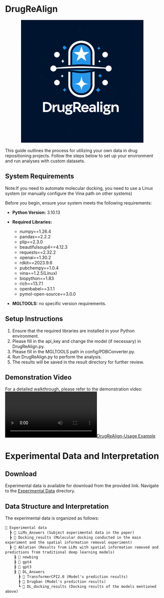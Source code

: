 # DrugReAlign
<p align="center">
  <img src="https://github.com/kkkayle/DrugReAlign/blob/master/DrugReAlign.png" width="400">
</p>



This guide outlines the process for utilizing your own data in drug repositioning projects. Follow the steps below to set up your environment and run analyses with custom datasets.

## System Requirements
Note:If you need to automate molecular docking, you need to use a Linux system (or manually configure the Vina path on other systems)

Before you begin, ensure your system meets the following requirements:
- **Python Version:** 3.10.13
- **Required Libraries:**
  - numpy==1.26.4
  - pandas==2.2.2
  - plip==2.3.0
  - beautifulsoup4==4.12.3
  - requests==2.32.2
  - openai==1.30.2
  - rdkit==2023.9.6
  - pubchempy==1.0.4
  - vina==1.2.5(Linux)
  - biopython==1.83
  - rich==13.7.1
  - openbabel==3.1.1
  - pymol-open-source==3.0.0

- **MGLTOOLS:** no specific version requirements.
## Setup Instructions

1. Ensure that the required libraries are installed in your Python environment.
2. Please fill in the api_key and change the model (if necessary) in DrugReAlign.py.
3. Please fill in the MGLTOOLS path in config/PDBConverter.py.
4. Run DrugReAlign.py to perform the analysis.
5. The results will be saved in the result directory for further review.

## Demonstration Video

For a detailed walkthrough, please refer to the demonstration video:
[![DrugReAlign-Usage Example](DrugReAlign-Usage_Example.mp4)](DrugReAlign-Usage_Example.mp4)

# Experimental Data and Interpretation

## Download

Experimental data is available for download from the provided link. Navigate to the [Experimental Data](https://github.com/kkkayle/DrugReAlign/tree/master/Experimental%20data) directory.

## Data Structure and Interpretation

The experimental data is organized as follows:
```
📂 Experimental data
  ┣ 📂 LLMs_Answers (Subject experimental data in the paper)
  ┣ 📂 Docking_results (Molecular docking conducted in the main experiment and the spatial information removal experiment)
  ┣ 📂 Ablation (Results from LLMs with spatial information removed and predictions from traditional deep learning models)
    ┣ 📂 newbing
    ┣ 📂 gpt4
    ┣ 📂 gpt3
    ┣ 📂 DL_Answers
      ┣ 📂 TransformerCPI2.0 (Model's prediction results)
      ┣ 📂 Drugban (Model's prediction results)
      ┗ 📂 DL_docking_results (Docking results of the models mentioned above)
```
